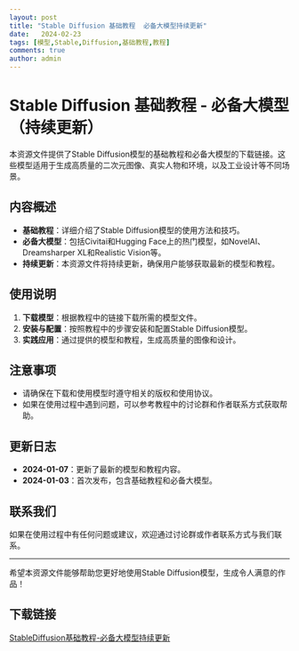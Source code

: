 ```yaml
---
layout: post
title: "Stable Diffusion 基础教程  必备大模型持续更新"
date:   2024-02-23
tags: [模型,Stable,Diffusion,基础教程,教程]
comments: true
author: admin
---
```

# Stable Diffusion 基础教程 - 必备大模型（持续更新）

本资源文件提供了Stable Diffusion模型的基础教程和必备大模型的下载链接。这些模型适用于生成高质量的二次元图像、真实人物和环境，以及工业设计等不同场景。

## 内容概述

- **基础教程**：详细介绍了Stable Diffusion模型的使用方法和技巧。
- **必备大模型**：包括Civitai和Hugging Face上的热门模型，如NovelAI、Dreamsharper XL和Realistic Vision等。
- **持续更新**：本资源文件将持续更新，确保用户能够获取最新的模型和教程。

## 使用说明

1. **下载模型**：根据教程中的链接下载所需的模型文件。
2. **安装与配置**：按照教程中的步骤安装和配置Stable Diffusion模型。
3. **实践应用**：通过提供的模型和教程，生成高质量的图像和设计。

## 注意事项

- 请确保在下载和使用模型时遵守相关的版权和使用协议。
- 如果在使用过程中遇到问题，可以参考教程中的讨论群和作者联系方式获取帮助。

## 更新日志

- **2024-01-07**：更新了最新的模型和教程内容。
- **2024-01-03**：首次发布，包含基础教程和必备大模型。

## 联系我们

如果在使用过程中有任何问题或建议，欢迎通过讨论群或作者联系方式与我们联系。

---

希望本资源文件能够帮助您更好地使用Stable Diffusion模型，生成令人满意的作品！

## 下载链接

[StableDiffusion基础教程-必备大模型持续更新](https://pan.quark.cn/s/798bb2a77b64)